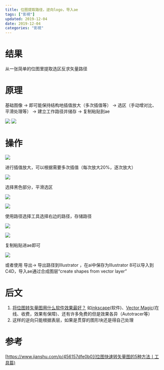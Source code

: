 ```yaml
---
title: 位图提取路径，逆向logo，导入ae
tags: ["影視"]
updated: 2019-12-04
date: 2019-12-04
categories: "影視"
---
```


# 结果

从一张简单的位图里提取选区反求矢量路径
<!--more-->
# 原理

基础图像 -> 即可能保持结构地插值放大（多次插值等） -> 选区（手动增对比、平滑处理等） -> 建立工作路径并储存 -> 复制粘贴到ae

![](/asset/images/技术/pathtoae/origin.jpg)
![](/asset/images/技术/pathtoae/p6.png)
# 操作

![](/asset/images/技术/pathtoae/origin.jpg)

进行插值放大，可以根据需要多次插值（每次放大20%，逐次放大）

![](/asset/images/技术/pathtoae/p1.png)

选择黑色部分，平滑选区

![](/asset/images/技术/pathtoae/p2.png)

![](/asset/images/技术/pathtoae/p3.png)

使用路径选择工具选择右边的路径，存储路径

![](/asset/images/技术/pathtoae/p4.png)

![](/asset/images/技术/pathtoae/p5.png)

复制粘贴进ae即可

![](/asset/images/技术/pathtoae/p6.png)

或者使用 导出-> 导出路径到Illustrator ，在ai中保存为Illustrator 8可以导入到C4D，导入ae通过合成图层“create shapes from vector layer”

# 后文

1. [将位图转矢量图用什么软件效果最好？](https://www.zhihu.com/question/264000935) 如[inkscape](https://inkscape.org/)(软件)、[Vector Magic](https://vectormagic.com/)(在线、收费，效果有保障)、还有许多免费的但是效果各异（Autotracer等）
2. 这样的逆向只能根据表层，如果是贯穿的图形块还是得自己处理


# 参考

[https://www.jianshu.com/p/456157dfe0b0](位图快速转矢量图的5种方法丨工具篇)
